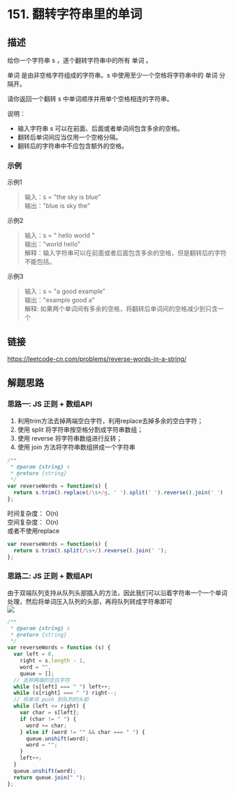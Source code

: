 # 151. 翻转字符串里的单词
## 描述
给你一个字符串 s ，逐个翻转字符串中的所有 单词 。   

单词 是由非空格字符组成的字符串。s 中使用至少一个空格将字符串中的 单词 分隔开。   

请你返回一个翻转 s 中单词顺序并用单个空格相连的字符串。   

说明：   

- 输入字符串 s 可以在前面、后面或者单词间包含多余的空格。   
- 翻转后单词间应当仅用一个空格分隔。   
- 翻转后的字符串中不应包含额外的空格。              

### 示例
示例1   
> 输入：s = "the sky is blue"         
> 输出："blue is sky the"              

示例2   
> 输入：s = "  hello world  "                     
> 输出："world hello"   
> 解释：输入字符串可以在前面或者后面包含多余的空格，但是翻转后的字符不能包括。    

示例3   
> 输入：s = "a good   example"            
> 输出："example good a"    
> 解释: 如果两个单词间有多余的空格，将翻转后单词间的空格减少到只含一个           
  


## 链接
https://leetcode-cn.com/problems/reverse-words-in-a-string/                  

## 解题思路   
### 思路一: JS 正则 + 数组API       
1. 利用trim方法去掉两端空白字符，利用replace去掉多余的空白字符；
2. 使用 split 将字符串按空格分割成字符串数组；
3. 使用 reverse 将字符串数组进行反转；
4. 使用 join 方法将字符串数组拼成一个字符串

```javascript
/**
 * @param {string} s
 * @return {string}
 */
var reverseWords = function(s) {
  return s.trim().replace(/\s+/g, ' ').split(' ').reverse().join(' ')
};
```
时间复杂度： O(n)    
空间复杂度： O(n)   
或者不使用replace   
```javascript
var reverseWords = function(s) {
  return s.trim().split(/\s+/).reverse().join(' ');
}; 
```

### 思路二: JS 正则 + 数组API   
由于双端队列支持从队列头部插入的方法，因此我们可以沿着字符串一个一个单词处理，然后将单词压入队列的头部，再将队列转成字符串即可   
![](https://img-blog.csdnimg.cn/img_convert/625824b36f521987755eb2eb52a3d2bf.png)    
```javascript
/**
 * @param {string} s
 * @return {string}
 */
var reverseWords = function (s) {
  var left = 0,
    right = s.length - 1,
    word = "",
    queue = [];
  // 去除两端的空白字符
  while (s[left] === " ") left++;
  while (s[right] === " ") right--;
  // 将单词 push 到队列的头部
  while (left <= right) {
    var char = s[left];
    if (char != " ") {
      word += char;
    } else if (word != "" && char === " ") {
      queue.unshift(word);
      word = "";
    }
    left++;
  }
  queue.unshift(word);
  return queue.join(" ");
};
```
